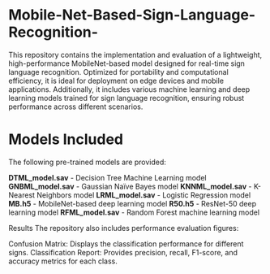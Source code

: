 # Mobile-Net-Based-Sign-Language-Recognition-
This repository contains the implementation and evaluation of a lightweight, high-performance MobileNet-based model designed for real-time sign language recognition. Optimized for portability and computational efficiency, it is ideal for deployment on edge devices and mobile applications. Additionally, it includes various machine learning and deep learning models trained for sign language recognition, ensuring robust performance across different scenarios.

# Models Included
The following pre-trained models are provided:

**DTML_model.sav** - Decision Tree Machine Learning model
**GNBML_model.sav** - Gaussian Naïve Bayes model
**KNNML_model.sav** - K-Nearest Neighbors model
**LRML_model.sav** - Logistic Regression model
**MB.h5** - MobileNet-based deep learning model
**R50.h5** - ResNet-50 deep learning model
**RFML_model.sav** - Random Forest machine learning model

Results
The repository also includes performance evaluation figures:

Confusion Matrix: Displays the classification performance for different signs.
Classification Report: Provides precision, recall, F1-score, and accuracy metrics for each class.
